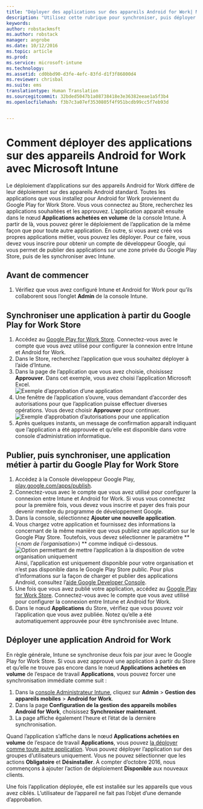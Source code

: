 ```yaml
---
title: "Déployer des applications sur des appareils Android for Work| Microsoft Intune"
description: "Utilisez cette rubrique pour synchroniser, puis déployer des applications sur des appareils Android for Work à partir du Google Play for Work Store."
keywords: 
author: robstackmsft
ms.author: robstack
manager: angrobe
ms.date: 10/12/2016
ms.topic: article
ms.prod: 
ms.service: microsoft-intune
ms.technology: 
ms.assetid: cd0bbd90-d3fe-4efc-83fd-d1f3f86800d4
ms.reviewer: chrisbal
ms.suite: ems
translationtype: Human Translation
ms.sourcegitcommit: 32bded5047b1a08738418e3e36382eeae1a5f3b4
ms.openlocfilehash: f3b7c3a07ef3530805f4f951bcdb99cc5f7eb93d


---
```


# Comment déployer des applications sur des appareils Android for Work avec Microsoft Intune

Le déploiement d’applications sur des appareils Android for Work diffère de leur déploiement sur des appareils Android standard. Toutes les applications que vous installez pour Android for Work proviennent du Google Play for Work Store. Vous vous connectez au Store, recherchez les applications souhaitées et les approuvez.
L’application apparaît ensuite dans le nœud **Applications achetées en volume** de la console Intune. À partir de là, vous pouvez gérer le déploiement de l’application de la même façon que pour toute autre application.
En outre, si vous avez créé vos propres applications métier, vous pouvez les déployer. Pour ce faire, vous devez vous inscrire pour obtenir un compte de développeur Google, qui vous permet de publier des applications sur une zone privée du Google Play Store, puis de les synchroniser avec Intune.

## Avant de commencer

1. Vérifiez que vous avez configuré Intune et Android for Work pour qu’ils collaborent sous l’onglet **Admin** de la console Intune.

## Synchroniser une application à partir du Google Play for Work Store


1. Accédez au [Google Play for Work Store](https://play.google.com/work). Connectez-vous avec le compte que vous avez utilisé pour configurer la connexion entre Intune et Android for Work.
2. Dans le Store, recherchez l’application que vous souhaitez déployer à l’aide d’Intune.
3. Dans la page de l’application que vous avez choisie, choisissez **Approuver**. Dans cet exemple, vous avez choisi l’application Microsoft Excel.<br>
  ![Exemple d’approbation d’une application](/intune/deploy-use/media/approve.png)
4. Une fenêtre de l’application s’ouvre, vous demandant d’accorder des autorisations pour que l’application puisse effectuer diverses opérations. Vous devez choisir **Approuver** pour continuer.<br>
  ![Exemple d’approbation d’autorisations pour une application](/intune/deploy-use/media/approve-app-permissions.png)
5. Après quelques instants, un message de confirmation apparaît indiquant que l’application a été approuvée et qu’elle est disponible dans votre console d’administration informatique. 

## Publier, puis synchroniser, une application métier à partir du Google Play for Work Store 

1. Accédez à la Console développeur Google Play, [play.google.com/apps/publish](play.google.com/apps/publish).
2. Connectez-vous avec le compte que vous avez utilisé pour configurer la connexion entre Intune et Android for Work. Si vous vous connectez pour la première fois, vous devez vous inscrire et payer des frais pour devenir membre du programme de développement Google.
3. Dans la console, sélectionnez **Ajouter une nouvelle application**.
4. Vous chargez votre application et fournissez des informations la concernant de la même manière que vous publiez une application sur le Google Play Store. Toutefois, vous devez sélectionner le paramètre **(<*nom de l’organisation*>) ** comme indiqué ci-dessous.<br>
  ![Option permettant de mettre l’application à la disposition de votre organisation uniquement](/intune/deploy-use/media/restrict.png)<br>
Ainsi, l’application est uniquement disponible pour votre organisation et n’est pas disponible dans le Google Play Store public.
Pour plus d’informations sur la façon de charger et publier des applications Android, consultez l’[aide Google Developer Console](https://support.google.com/googleplay/android-developer/answer/113469).
5. Une fois que vous avez publié votre application, accédez au [Google Play for Work Store](https://play.google.com/work). Connectez-vous avec le compte que vous avez utilisé pour configurer la connexion entre Intune et Android for Work. 
6. Dans le nœud **Applications** du Store, vérifiez que vous pouvez voir l’application que vous avez publiée. Notez qu’elle a été automatiquement approuvée pour être synchronisée avec Intune.

## Déployer une application Android for Work

En règle générale, Intune se synchronise deux fois par jour avec le Google Play for Work Store. Si vous avez approuvé une application à partir du Store et qu’elle ne trouve pas encore dans le nœud **Applications achetées en volume** de l’espace de travail **Applications**, vous pouvez forcer une synchronisation immédiate comme suit :

1. Dans la [console Administrateur Intune](https://manage.microsoft.com), cliquez sur **Admin** > **Gestion des appareils mobiles** > **Android for Work**.
2. Dans la page **Configuration de la gestion des appareils mobiles Android for Work**, choisissez **Synchroniser maintenant**.
3. La page affiche également l’heure et l’état de la dernière synchronisation.

Quand l’application s’affiche dans le nœud **Applications achetées en volume** de l’espace de travail **Applications**, vous pouvez [la déployer comme toute autre application](deploy-apps-in-microsoft-intune.md). Vous pouvez déployer l’application sur des groupes d’utilisateurs uniquement. Vous ne pouvez sélectionner que les actions **Obligatoire** et **Désinstaller**. À compter d’octobre 2016, nous commençons à ajouter l’action de déploiement **Disponible** aux nouveaux clients. 

Une fois l’application déployée, elle est installée sur les appareils que vous avez ciblés. L’utilisateur de l’appareil ne fait pas l’objet d’une demande d’approbation.



<!--HONumber=Oct16_HO2-->



